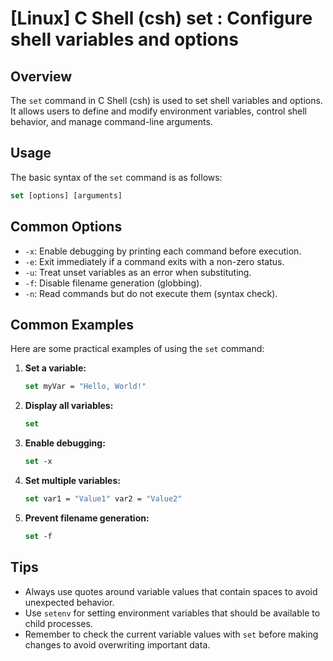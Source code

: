# [Linux] C Shell (csh) set <Uso equivalente>: Configure shell variables and options

## Overview
The `set` command in C Shell (csh) is used to set shell variables and options. It allows users to define and modify environment variables, control shell behavior, and manage command-line arguments.

## Usage
The basic syntax of the `set` command is as follows:

```csh
set [options] [arguments]
```

## Common Options
- `-x`: Enable debugging by printing each command before execution.
- `-e`: Exit immediately if a command exits with a non-zero status.
- `-u`: Treat unset variables as an error when substituting.
- `-f`: Disable filename generation (globbing).
- `-n`: Read commands but do not execute them (syntax check).

## Common Examples
Here are some practical examples of using the `set` command:

1. **Set a variable:**
   ```csh
   set myVar = "Hello, World!"
   ```

2. **Display all variables:**
   ```csh
   set
   ```

3. **Enable debugging:**
   ```csh
   set -x
   ```

4. **Set multiple variables:**
   ```csh
   set var1 = "Value1" var2 = "Value2"
   ```

5. **Prevent filename generation:**
   ```csh
   set -f
   ```

## Tips
- Always use quotes around variable values that contain spaces to avoid unexpected behavior.
- Use `setenv` for setting environment variables that should be available to child processes.
- Remember to check the current variable values with `set` before making changes to avoid overwriting important data.